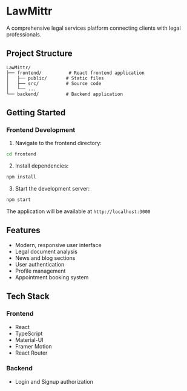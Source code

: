# LawMittr

A comprehensive legal services platform connecting clients with legal professionals.

## Project Structure

```
LawMittr/
├── frontend/          # React frontend application
│   ├── public/       # Static files
│   ├── src/          # Source code
│   └── ...
└── backend/          # Backend application 
```

## Getting Started

### Frontend Development

1. Navigate to the frontend directory:
```bash
cd frontend
```

2. Install dependencies:
```bash
npm install
```

3. Start the development server:
```bash
npm start
```

The application will be available at `http://localhost:3000`



## Features

- Modern, responsive user interface
- Legal document analysis
- News and blog sections
- User authentication
- Profile management
- Appointment booking system

## Tech Stack

### Frontend
- React
- TypeScript
- Material-UI
- Framer Motion
- React Router

### Backend 
- Login and Signup authorization
 
 